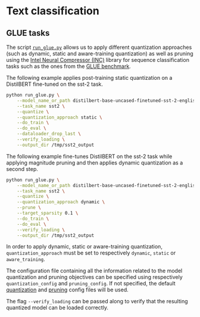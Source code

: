 <!---
Copyright 2020 The HuggingFace Team. All rights reserved.

Licensed under the Apache License, Version 2.0 (the "License");
you may not use this file except in compliance with the License.
You may obtain a copy of the License at

    http://www.apache.org/licenses/LICENSE-2.0

Unless required by applicable law or agreed to in writing, software
distributed under the License is distributed on an "AS IS" BASIS,
WITHOUT WARRANTIES OR CONDITIONS OF ANY KIND, either express or implied.
See the License for the specific language governing permissions and
limitations under the License.
-->

# Text classification 

## GLUE tasks

The script [`run_glue.py`](https://github.com/huggingface/optimum/blob/main/examples/text-classification/run_glue.py)
allows us to apply different quantization approaches (such as dynamic, static and aware-training quantization) as well as pruning 
using the [Intel Neural Compressor (INC)](https://github.com/intel/neural-compressor) library for 
sequence classification tasks such as the ones from the [GLUE benchmark](https://gluebenchmark.com/).

The following example applies post-training static quantization on a DistilBERT fine-tuned on the sst-2 task.

```bash
python run_glue.py \
    --model_name_or_path distilbert-base-uncased-finetuned-sst-2-english \
    --task_name sst2 \
    --quantize \
    --quantization_approach static \
    --do_train \
    --do_eval \
    --dataloader_drop_last \
    --verify_loading \
    --output_dir /tmp/sst2_output
```

The following example fine-tunes DistilBERT on the sst-2 task while applying magnitude pruning and then applies 
dynamic quantization as a second step.

```bash
python run_glue.py \
    --model_name_or_path distilbert-base-uncased-finetuned-sst-2-english \
    --task_name sst2 \
    --quantize \
    --quantization_approach dynamic \
    --prune \
    --target_sparsity 0.1 \
    --do_train \
    --do_eval \
    --verify_loading \
    --output_dir /tmp/sst2_output
```

In order to apply dynamic, static or aware-training quantization, `quantization_approach` must be set to 
respectively `dynamic`, `static` or `aware_training`.

The configuration file containing all the information related to the model quantization and pruning objectives can be 
specified using respectively `quantization_config` and `pruning_config`. If not specified, the default
[quantization](https://github.com/huggingface/optimum/blob/main/examples/config/quantization.yml) 
and [pruning](https://github.com/huggingface/optimum/blob/main/examples/config/prune.yml) 
config files will be used.

The flag `--verify_loading` can be passed along to verify that the resulting quantized model can be loaded correctly.